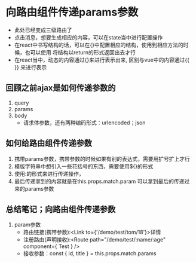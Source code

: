 # 向路由组件传递params参数
- 此处已经变成三级路由了
- 点击消息，想要生成相应的内容，可以在state当中进行配置操作
- 在react中书写结构的话，可以在{}中配置相应的结构，使用到相应方法的时候，也可以使用
将结构以return的形式返回出去才行
- 在react当中，动态的内容通过{}来进行表示出来, 区别与vue中的内容通过{{  }} 来进行表示

## 回顾之前ajax是如何传递参数的
1. query
2. params
3. body
    - 请求体参数，还有两种编码形式：urlencoded；json


## 如何给路由组件传递参数
1. 携带params参数，携带参数的时候如果有别的表达式，需要用扩号扩上才行
2. 模版字符串中想引入一些花括号的东西，需要使用${}的形式
3. 使用:的形式来进行传递操作，
4. 最后传递拿到的内容就是在this.props.match.param 可以拿到最后的传递过来的params参数

## 总结笔记；向路由组件传递参数
1. param参数
    - 路由链接(携带参数):<Link to={'/demo/test/tom/18'}>详情</Link>
    - 注册路由(声明接收):<Route path="/demo/test/:name/:age" component={ Test } />
    - 接收参数：const { id, title } = this.props.match.params







